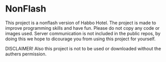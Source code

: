 # NonFlash
This project is a nonflash version of Habbo Hotel. The project is made to improve programming skills and have fun. Please do not copy any code or images used.
Server communication is not included in the public repos, by doing this we hope to dicourage you from using this project for yourself.

DISCLAIMER! Also this project is not to be used or downloaded without the authers permission.
